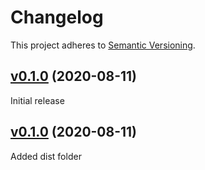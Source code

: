 <!--[ INSTRUCTIONS ]-----------------------------------------------------------

  Add your PR as line under [Unreleased].  The following headings are allowed:

  ### BREAKING CHANGES
  ### Fixes
  ### Features
  ### Performance
  ### Documentation

  Add a line under the appropriate header using this format:
  - <A helpful short description> @<github username> (<PR number>)

------------------------------------------------------------------------------->
# Changelog
This project adheres to [Semantic Versioning](https://semver.org/spec/v2.0.0.html).

<!--------------------------------[ v0.1.0 ]------------------------------- -->
## [v0.1.0](https://github.com/magnusdanielson/au-fluent-ui/releases/tag/v0.1.0) (2020-08-11)

Initial release

<!--------------------------------[ v0.1.1 ]------------------------------- -->
## [v0.1.0](https://github.com/magnusdanielson/au-fluent-ui/releases/tag/v0.1.1) (2020-08-11)

Added dist folder